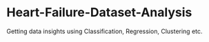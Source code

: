 # Heart-Failure-Dataset-Analysis
Getting data insights using Classification, Regression, Clustering etc.

